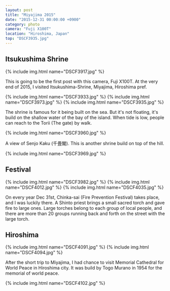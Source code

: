 ```yaml
---
layout: post
title: "Miyajima 2015"
date: "2015-12-31 00:00:00 +0900"
category: photo
camera: "Fuji X100T"
location: "Hiroshima, Japan"
top: "DSCF3935.jpg"
---
```


## Itsukushima Shrine

{% include img.html name="DSCF3917.jpg" %}

This is going to be the first post with this camera, Fuji X100T. At the very end of 2015, I visited Itsukushima-Shrine, Miyajima, Hiroshima pref.

{% include img.html name="DSCF3933.jpg" %}
{% include img.html name="DSCF3973.jpg" %}
{% include img.html name="DSCF3935.jpg" %}

The shrine is famous for it being built on the sea. But it's not floating, it's build on the shallow water of the bay of the island. When tide is low, people can reach to the Torii (The gate) by walk.

{% include img.html name="DSCF3960.jpg" %}

A view of Senjo Kaku (千畳閣). This is another shrine build on top of the hill.

{% include img.html name="DSCF3969.jpg" %}

## Festival

{% include img.html name="DSCF3982.jpg" %}
{% include img.html name="DSCF4012.jpg" %}
{% include img.html name="DSCF4035.jpg" %}

On every year Dec 31st, Chinka-sai (Fire Prevention Festival) takes place, and I was luckily there. A Shinto priest brings a small sacred torch and gave fire to large ones. Large torches belong to each group of local people, and there are more than 20 groups running back and forth on the street with the large torch.

## Hiroshima

{% include img.html name="DSCF4091.jpg" %}
{% include img.html name="DSCF4094.jpg" %}

After the short trip to Miyajima, I had chance to visit Memorial Cathedral for World Peace in Hiroshima city. It was build by Togo Murano in 1954 for the memorial of world peace.

{% include img.html name="DSCF4102.jpg" %}

